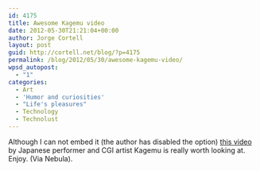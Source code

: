 ```yaml
---
id: 4175
title: Awesome Kagemu video
date: 2012-05-30T21:21:04+00:00
author: Jorge Cortell
layout: post
guid: http://cortell.net/blog/?p=4175
permalink: /blog/2012/05/30/awesome-kagemu-video/
wpsd_autopost:
  - "1"
categories:
  - Art
  - 'Humor and curiosities'
  - "Life's pleasures"
  - Technology
  - Technolust
---
```

Although I can not embed it (the author has disabled the option) <a title="http://youtu.be/83EEIQFNedc" href="http://youtu.be/83EEIQFNedc" target="_blank">this video</a> by Japanese performer and CGI artist Kagemu is really worth looking at. Enjoy. (Via Nebula).